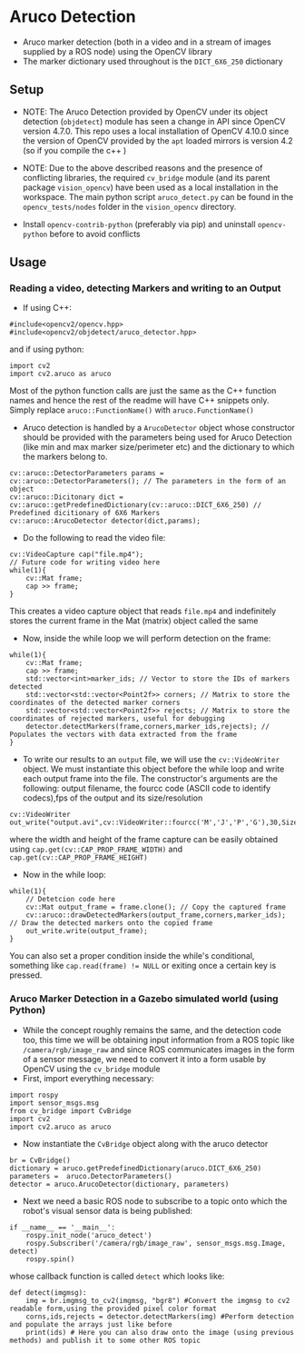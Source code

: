 # Aruco Detection

- Aruco marker detection (both in a video and in a stream of images supplied by a ROS node) using the OpenCV library
- The marker dictionary used throughout is the `DICT_6X6_250` dictionary

## Setup
- NOTE: The Aruco Detection provided by OpenCV under its object detection (`objdetect`) module has seen a change in API since OpenCV version 4.7.0. This repo uses a local installation of OpenCV 4.10.0 since the version of OpenCV provided by the `apt` loaded mirrors is version 4.2 (so if you compile the c++ )
- NOTE: Due to the above described reasons and the presence of conflicting libraries, the required `cv_bridge` module (and its parent package `vision_opencv`) have been used as a local installation in the workspace. The main python script `aruco_detect.py` can be found in the `opencv_tests/nodes` folder in the `vision_opencv` directory.

- Install `opencv-contrib-python` (preferably via pip) and uninstall `opencv-python` before to avoid conflicts

## Usage
### Reading a video, detecting Markers and writing to an Output
- If using C++:
```
#include<opencv2/opencv.hpp>
#include<opencv2/objdetect/aruco_detector.hpp>
```
and if using python:
```
import cv2
import cv2.aruco as aruco
```
Most of the python function calls are just the same as the C++ function names and hence the rest of the readme will have C++ snippets only. Simply replace `aruco::FunctionName()` with `aruco.FunctionName()`

- Aruco detection is handled by a `ArucoDetector` object whose constructor should be provided with the parameters being used for Aruco Detection (like min and max marker size/perimeter etc) and the dictionary to which the markers belong to.
```
cv::aruco::DetectorParameters params = cv::aruco::DetectorParameters(); // The parameters in the form of an object
cv::aruco::Dicitonary dict = cv::aruco::getPredefinedDictionary(cv::aruco::DICT_6X6_250) // Predefined dicitionary of 6X6 Markers 
cv::aruco::ArucoDetector detector(dict,params);
```

- Do the following to read the video file:
```
cv::VideoCapture cap("file.mp4");
// Future code for writing video here
while(1){
    cv::Mat frame;
    cap >> frame;
}
```
This creates a video capture object that reads `file.mp4` and indefinitely stores the current frame in the Mat (matrix) object called the same
- Now, inside the while loop we will perform detection on the frame:
```
while(1){
    cv::Mat frame;
    cap >> frame;
    std::vector<int>marker_ids; // Vector to store the IDs of markers detected
    std::vector<std::vector<Point2f>> corners; // Matrix to store the coordinates of the detected marker corners
    std::vector<std::vector<Point2f>> rejects; // Matrix to store the coordinates of rejected markers, useful for debugging
    detector.detectMarkers(frame,corners,marker_ids,rejects); // Populates the vectors with data extracted from the frame
}

```
- To write our results to an `output` file, we will use the `cv::VideoWriter` object. We must instantiate this object before the while loop and write each output frame into the file. The constructor's arguments are the following: output filename, the fourcc code (ASCII code to identify codecs),fps of the output and its size/resolution
```
cv::VideoWriter out_write("output.avi",cv::VideoWriter::fourcc('M','J','P','G'),30,Size(width,height));
```
where the width and height of the frame capture can be easily obtained using `cap.get(cv::CAP_PROP_FRAME_WIDTH)` and `cap.get(cv::CAP_PROP_FRAME_HEIGHT)`

- Now in the while loop: 
```
while(1){
    // Detetcion code here
    cv::Mat output_frame = frame.clone(); // Copy the captured frame
    cv::aruco::drawDetectedMarkers(output_frame,corners,marker_ids); // Draw the detected markers onto the copied frame
    out_write.write(output_frame);
}

```

You can also set a proper condition inside the while's conditional, something like `cap.read(frame) != NULL` or exiting once a certain key is pressed.

### Aruco Marker Detection in a Gazebo simulated world (using Python)
- While the concept roughly remains the same, and the detection code too, this time we will be obtaining input information from a ROS topic like `/camera/rgb/image_raw` and since ROS communicates images in the form of a sensor message, we need to convert it into a form usable by OpenCV using the `cv_bridge` module
- First, import everything necessary:
```
import rospy
import sensor_msgs.msg
from cv_bridge import CvBridge
import cv2
import cv2.aruco as aruco
```
- Now instantiate the `CvBridge` object along with the aruco detector
```
br = CvBridge()
dictionary = aruco.getPredefinedDictionary(aruco.DICT_6X6_250)
parameters =  aruco.DetectorParameters()
detector = aruco.ArucoDetector(dictionary, parameters)
```

- Next we need a basic ROS node to subscribe to a topic onto which the robot's visual sensor data is being published:
```
if __name__ == '__main__':   
    rospy.init_node('aruco_detect')
    rospy.Subscriber('/camera/rgb/image_raw', sensor_msgs.msg.Image, detect)
    rospy.spin()
```
whose callback function is called `detect` which looks like:
```
def detect(imgmsg):
    img = br.imgmsg_to_cv2(imgmsg, "bgr8") #Convert the imgmsg to cv2 readable form,using the provided pixel color format
    corns,ids,rejects = detector.detectMarkers(img) #Perform detection and populate the arrays just like before
    print(ids) # Here you can also draw onto the image (using previous methods) and publish it to some other ROS topic

```
